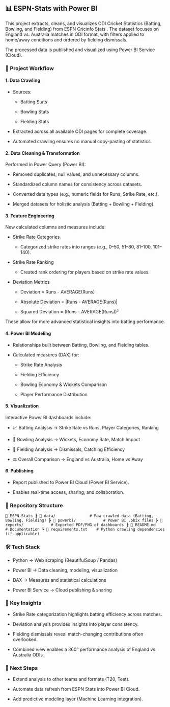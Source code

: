 ## 📊 ESPN-Stats with Power BI

This project extracts, cleans, and visualizes ODI Cricket Statistics (Batting, Bowling, and Fielding) from ESPN Cricinfo Stats
. The dataset focuses on England vs. Australia matches in ODI format, with filters applied to home/away conditions and ordered by fielding dismissals.

The processed data is published and visualized using Power BI Service (Cloud).

### 🚀 Project Workflow
#### 1. Data Crawling

- Sources:

    - Batting Stats

    - Bowling Stats

    - Fielding Stats

- Extracted across all available ODI pages for complete coverage.

- Automated crawling ensures no manual copy-pasting of statistics.

#### 2. Data Cleaning & Transformation

Performed in Power Query (Power BI):

- Removed duplicates, null values, and unnecessary columns.

- Standardized column names for consistency across datasets.

- Converted data types (e.g., numeric fields for Runs, Strike Rate, etc.).

- Merged datasets for holistic analysis (Batting + Bowling + Fielding).

#### 3. Feature Engineering

New calculated columns and measures include:

- Strike Rate Categories

    - Categorized strike rates into ranges (e.g., 0–50, 51–80, 81–100, 101–140).

- Strike Rate Ranking

    - Created rank ordering for players based on strike rate values.

- Deviation Metrics

    - Deviation = Runs - AVERAGE(Runs)

    - Absolute Deviation = |Runs - AVERAGE(Runs)|

    - Squared Deviation = (Runs - AVERAGE(Runs))²

These allow for more advanced statistical insights into batting performance.

#### 4. Power BI Modeling

- Relationships built between Batting, Bowling, and Fielding tables.

- Calculated measures (DAX) for:

    - Strike Rate Analysis

    - Fielding Efficiency

    - Bowling Economy & Wickets Comparison

    - Player Performance Distribution
 
#### 5. Visualization

Interactive Power BI dashboards include:

- 📈 Batting Analysis → Strike Rate vs Runs, Player Categories, Ranking

- 🎯 Bowling Analysis → Wickets, Economy Rate, Match Impact

- 🧤 Fielding Analysis → Dismissals, Catching Efficiency

- ⚖️ Overall Comparison → England vs Australia, Home vs Away

#### 6. Publishing

- Report published to Power BI Cloud (Power BI Service).

- Enables real-time access, sharing, and collaboration.


### 📂 Repository Structure
`
  📁 ESPN-Stats
 ┣ 📂 data/               # Raw crawled data (Batting, Bowling, Fielding)
 ┣ 📂 powerbi/            # Power BI .pbix files
 ┣ 📂 reports/            # Exported PDF/PNG of dashboards
 ┣ 📜 README.md           # Documentation
 ┗ 📜 requirements.txt    # Python crawling dependencies (if applicable)
`

### 🛠️ Tech Stack

- Python → Web scraping (BeautifulSoup / Pandas)

- Power BI → Data cleaning, modeling, visualization

- DAX → Measures and statistical calculations

- Power BI Service → Cloud publishing & sharing


### 🌟 Key Insights

- Strike Rate categorization highlights batting efficiency across matches.

- Deviation analysis provides insights into player consistency.

- Fielding dismissals reveal match-changing contributions often overlooked.

- Combined view enables a 360° performance analysis of England vs Australia ODIs.

### 📌 Next Steps

- Extend analysis to other teams and formats (T20, Test).

- Automate data refresh from ESPN Stats into Power BI Cloud.

- Add predictive modeling layer (Machine Learning integration).
